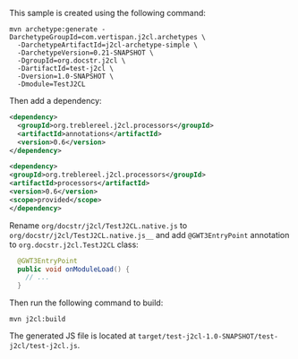 This sample is created using the following command:

```shell
mvn archetype:generate -DarchetypeGroupId=com.vertispan.j2cl.archetypes \
  -DarchetypeArtifactId=j2cl-archetype-simple \
  -DarchetypeVersion=0.21-SNAPSHOT \
  -DgroupId=org.docstr.j2cl \
  -DartifactId=test-j2cl \
  -Dversion=1.0-SNAPSHOT \
  -Dmodule=TestJ2CL
```

Then add a dependency:

```xml
<dependency>
  <groupId>org.treblereel.j2cl.processors</groupId>
  <artifactId>annotations</artifactId>
  <version>0.6</version>
</dependency>

<dependency>
<groupId>org.treblereel.j2cl.processors</groupId>
<artifactId>processors</artifactId>
<version>0.6</version>
<scope>provided</scope>
</dependency>
```

Rename `org/docstr/j2cl/TestJ2CL.native.js` to `org/docstr/j2cl/TestJ2CL.native.js__` and add `@GWT3EntryPoint` annotation to `org.docstr.j2cl.TestJ2CL` class:

```java
  @GWT3EntryPoint
  public void onModuleLoad() {
    // ...
  }
```

Then run the following command to build:

```shell
mvn j2cl:build
```

The generated JS file is located at `target/test-j2cl-1.0-SNAPSHOT/test-j2cl/test-j2cl.js`.
